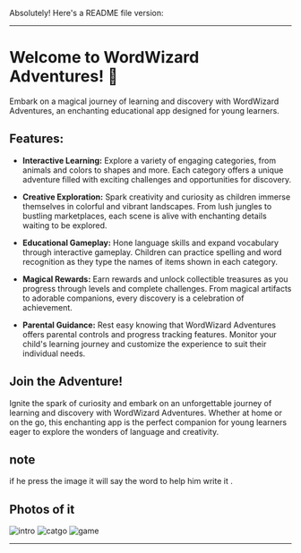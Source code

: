 Absolutely! Here's a README file version:

---

# Welcome to WordWizard Adventures! 🌟

Embark on a magical journey of learning and discovery with WordWizard Adventures, an enchanting educational app designed for young learners.

## Features:

- **Interactive Learning:** Explore a variety of engaging categories, from animals and colors to shapes and more. Each category offers a unique adventure filled with exciting challenges and opportunities for discovery.
  
- **Creative Exploration:** Spark creativity and curiosity as children immerse themselves in colorful and vibrant landscapes. From lush jungles to bustling marketplaces, each scene is alive with enchanting details waiting to be explored.
  
- **Educational Gameplay:** Hone language skills and expand vocabulary through interactive gameplay. Children can practice spelling and word recognition as they type the names of items shown in each category.
  
- **Magical Rewards:** Earn rewards and unlock collectible treasures as you progress through levels and complete challenges. From magical artifacts to adorable companions, every discovery is a celebration of achievement.
  
- **Parental Guidance:** Rest easy knowing that WordWizard Adventures offers parental controls and progress tracking features. Monitor your child's learning journey and customize the experience to suit their individual needs.

## Join the Adventure!

Ignite the spark of curiosity and embark on an unforgettable journey of learning and discovery with WordWizard Adventures. Whether at home or on the go, this enchanting app is the perfect companion for young learners eager to explore the wonders of language and creativity.

## note
if he press the image it will say the word to help him write it .
## Photos of it
![intro](https://github.com/AhmedEzzi/WordWizard-App/assets/100492004/bd6ae6c9-ff70-4284-9503-74970da8efc2)
![catgo](https://github.com/AhmedEzzi/WordWizard-App/assets/100492004/c7bf8bbb-0c3a-4571-b19d-f07dcc093fab)
![game](https://github.com/AhmedEzzi/WordWizard-App/assets/100492004/18d314ba-5d5a-4e9e-bcd7-52f0947b8b10)

----
